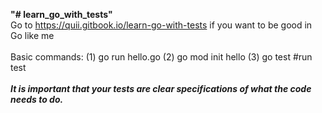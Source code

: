 <strong>"# learn_go_with_tests"</strong>
<br>
Go to https://quii.gitbook.io/learn-go-with-tests if you want to be good in Go like me
<br><br>
Basic commands: (1) go run hello.go (2) go mod init hello (3) go test #run test
<br><br>
<em><strong>It is important that your tests are clear specifications of what the code needs to do.</strong><em>

